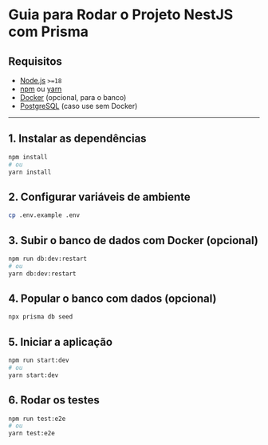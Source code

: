 # Guia para Rodar o Projeto NestJS com Prisma

## Requisitos

- [Node.js](https://nodejs.org/) `>=18`
- [npm](https://www.npmjs.com/) ou [yarn](https://yarnpkg.com/)
- [Docker](https://www.docker.com/) (opcional, para o banco)
- [PostgreSQL](https://www.postgresql.org/) (caso use sem Docker)

---

## 1. Instalar as dependências

```bash
npm install
# ou
yarn install
``` 
## 2. Configurar variáveis de ambiente
```bash
cp .env.example .env
```
## 3. Subir o banco de dados com Docker (opcional)
```bash
npm run db:dev:restart
# ou
yarn db:dev:restart
```
## 4. Popular o banco com dados (opcional)
```bash
npx prisma db seed
```
## 5. Iniciar a aplicação
```bash
npm run start:dev
# ou
yarn start:dev
```
## 6. Rodar os testes
```bash
npm run test:e2e
# ou
yarn test:e2e
```

